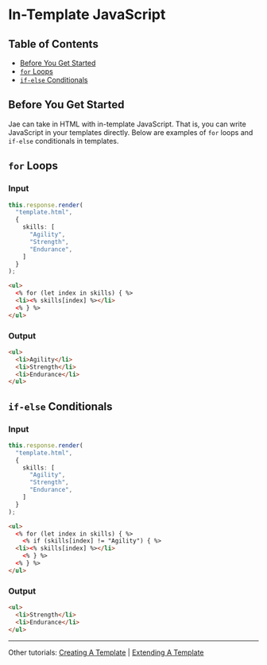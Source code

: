 # In-Template JavaScript

## Table of Contents

* [Before You Get Started](#before-you-get-started)
* [`for` Loops](#for-loops)
* [`if-else` Conditionals](#if-else-conditionals)

## Before You Get Started

Jae can take in HTML with in-template JavaScript. That is, you can write JavaScript in your templates directly. Below are examples of `for` loops and `if-else` conditionals in templates.

## `for` Loops

### Input

```typescript
this.response.render(
  "template.html",
  {
    skills: [
      "Agility",
      "Strength",
      "Endurance",
    ]
  }
);
```

```html
<ul>
  <% for (let index in skills) { %>
  <li><% skills[index] %></li>
  <% } %>
</ul>
```

### Output

```html
<ul>
  <li>Agility</li>
  <li>Strength</li>
  <li>Endurance</li>
</ul>
```

## `if-else` Conditionals

### Input

```typescript
this.response.render(
  "template.html",
  {
    skills: [
      "Agility",
      "Strength",
      "Endurance",
    ]
  }
);
```

```html
<ul>
  <% for (let index in skills) { %>
    <% if (skills[index] != "Agility") { %>
  <li><% skills[index] %></li>
    <% } %>
  <% } %>
</ul>
```

### Output

```html
<ul>
  <li>Strength</li>
  <li>Endurance</li>
</ul>
```

---

Other tutorials: [Creating A Template](./creating_a_template.md) | [Extending A Template](./extending_a_template.md)
